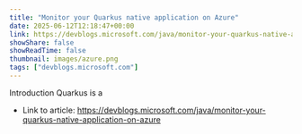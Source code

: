 ```yaml
---
title: "Monitor your Quarkus native application on Azure"
date: 2025-06-12T12:18:47+00:00
link: https://devblogs.microsoft.com/java/monitor-your-quarkus-native-application-on-azure
showShare: false
showReadTime: false
thumbnail: images/azure.png
tags: ["devblogs.microsoft.com"]
---
```

Introduction Quarkus is a

- Link to article: https://devblogs.microsoft.com/java/monitor-your-quarkus-native-application-on-azure